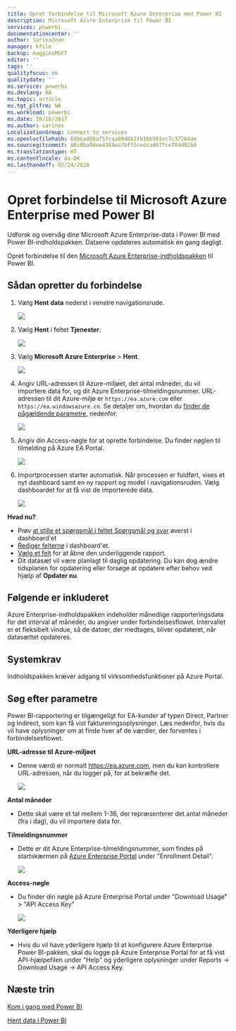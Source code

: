 ```yaml
---
title: Opret forbindelse til Microsoft Azure Enterprise med Power BI
description: Microsoft Azure Enterprise til Power BI
services: powerbi
documentationcenter: ''
author: SarinaJoan
manager: kfile
backup: maggiesMSFT
editor: ''
tags: ''
qualityfocus: no
qualitydate: ''
ms.service: powerbi
ms.devlang: NA
ms.topic: article
ms.tgt_pltfrm: NA
ms.workload: powerbi
ms.date: 10/16/2017
ms.author: sarinas
LocalizationGroup: Connect to services
ms.openlocfilehash: 60bcad86af5fcaa09d6b2fb16b581ec7c37264ae
ms.sourcegitcommit: 88c8ba8dee4384ea7bff5cedcad67fce784d92b0
ms.translationtype: HT
ms.contentlocale: da-DK
ms.lasthandoff: 02/24/2018
---
```

# <a name="connect-to-microsoft-azure-enterprise-with-power-bi"></a>Opret forbindelse til Microsoft Azure Enterprise med Power BI
Udforsk og overvåg dine Microsoft Azure Enterprise-data i Power BI med Power BI-indholdspakken. Dataene opdateres automatisk én gang dagligt.

Opret forbindelse til den [Microsoft Azure Enterprise-indholdspakken](https://app.powerbi.com/getdata/services/azure-enterprise) til Power BI.

## <a name="how-to-connect"></a>Sådan opretter du forbindelse
1. Vælg **Hent data** nederst i venstre navigationsrude.
   
    ![](media/service-connect-to-azure-enterprise/getdata.png)
2. Vælg **Hent** i feltet **Tjenester**.
   
   ![](media/service-connect-to-azure-enterprise/services.png)
3. Vælg **Microsoft Azure Enterprise** \> **Hent**.
   
   ![](media/service-connect-to-azure-enterprise/mazureenterprise.png)
4. Angiv URL-adressen til Azure-miljøet, det antal måneder, du vil importere data for, og dit Azure Enterprise-tilmeldingsnummer. URL-adressen til dit Azure-miljø er `https://ea.azure.com` eller `https://ea.windowsazure.cn`. Se detaljer om, hvordan du [finder de pågældende parametre](#FindingParams), nedenfor.
   
    ![](media/service-connect-to-azure-enterprise/params.png)
5. Angiv din Access-nøgle for at oprette forbindelse. Du finder nøglen til tilmelding på Azure EA Portal.
   
    ![](media/service-connect-to-azure-enterprise/creds.png)
6. Importprocessen starter automatisk. Når processen er fuldført, vises et nyt dashboard samt en ny rapport og model i navigationsruden. Vælg dashboardet for at få vist de importerede data.
   
   ![](media/service-connect-to-azure-enterprise/dashboard.png)

**Hvad nu?**

* Prøv [at stille et spørgsmål i feltet Spørgsmål og svar](power-bi-q-and-a.md) øverst i dashboard'et
* [Rediger felterne](service-dashboard-edit-tile.md) i dashboard'et.
* [Vælg et felt](service-dashboard-tiles.md) for at åbne den underliggende rapport.
* Dit datasæt vil være planlagt til daglig opdatering. Du kan dog ændre tidsplanen for opdatering eller forsøge at opdatere efter behov ved hjælp af **Opdater nu**

## <a name="whats-included"></a>Følgende er inkluderet
Azure Enterprise-indholdspakken indeholder månedlige rapporteringsdata for det interval af måneder, du angiver under forbindelsesflowet. Intervallet er et fleksibelt vindue, så de datoer, der medtages, bliver opdateret, når datasættet opdateres.

## <a name="system-requirements"></a>Systemkrav
Indholdspakken kræver adgang til virksomhedsfunktioner på Azure Portal.

<a name="FindingParams"></a>

## <a name="finding-parameters"></a>Søg efter parametre
Power BI-rapportering er tilgængeligt for EA-kunder af typen Direct, Partner og Indirect, som kan få vist faktureringsoplysninger. Læs nedenfor, hvis du vil have oplysninger om at finde hver af de værdier, der forventes i forbindelsesflowet.

**URL-adresse til Azure-miljøet**

* Denne værdi er normalt https://ea.azure.com, men du kan kontrollere URL-adressen, når du logger på, for at bekræfte det.
  
    ![](media/service-connect-to-azure-enterprise/params3.png)

**Antal måneder**

* Dette skal være et tal mellem 1-36, der repræsenterer det antal måneder (fra i dag), du vil importere data for.

**Tilmeldingsnummer**

* Dette er dit Azure Enterprise-tilmeldingsnummer, som findes på startskærmen på [Azure Enterprise Portal](https://ea.azure.com/) under "Enrollment Detail".
  
    ![](media/service-connect-to-azure-enterprise/params2.png)

**Access-nøgle**

* Du finder din nøgle på Azure Enterprise Portal under "Download Usage" > "API Access Key"
  
    ![](media/service-connect-to-azure-enterprise/creds2.png)

**Yderligere hjælp**

* Hvis du vil have yderligere hjælp til at konfigurere Azure Enterprise Power BI-pakken, skal du logge på Azure Enterprise Portal for at få vist API-hjælpefilen under "Help" og yderligere oplysninger under Reports -> Download Usage -> API Access Key.

## <a name="next-steps"></a>Næste trin
[Kom i gang med Power BI](service-get-started.md)

[Hent data i Power BI](service-get-data.md)

